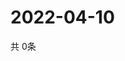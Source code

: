 # 2022-04-10
  共 0条

  <!-- BEGIN -->
  <!-- 最后更新时间Sun Apr 10 2022 09:05:39 GMT+0000 (Coordinated Universal Time) -->
  
  <!-- END -->
  
  